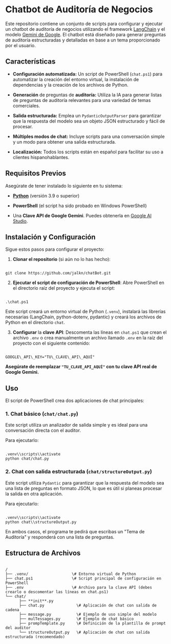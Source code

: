 # Chatbot de Auditoría de Negocios

Este repositorio contiene un conjunto de scripts para configurar y ejecutar un chatbot de auditoría de negocios utilizando el framework [LangChain](https://www.langchain.com/) y el modelo [Gemini de Google](https://ai.google.dev/). El chatbot está diseñado para generar preguntas de auditoría estructuradas y detalladas en base a un tema proporcionado por el usuario.

## Características

* **Configuración automatizada:** Un script de PowerShell (`chat.ps1`) para automatizar la creación del entorno virtual, la instalación de dependencias y la creación de los archivos de Python.

* **Generación** de preguntas de **auditoría:** Utiliza la IA para generar listas de preguntas de auditoría relevantes para una variedad de temas comerciales.

* **Salida estructurada:** Emplea un `PydanticOutputParser` para garantizar que la respuesta del modelo sea un objeto JSON estructurado y fácil de procesar.

* **Múltiples modos de chat:** Incluye scripts para una conversación simple y un modo para obtener una salida estructurada.

* **Localización:** Todos los scripts están en español para facilitar su uso a clientes hispanohablantes.

## Requisitos Previos

Asegúrate de tener instalado lo siguiente en tu sistema:

* [**Python**](https://www.python.org/downloads/) (versión 3.9 o superior)

* **PowerShell** (el script ha sido probado en Windows PowerShell)

* Una **Clave API de Google Gemini**. Puedes obtenerla en [Google AI Studio](https://ai.google.dev/).

## Instalación y Configuración

Sigue estos pasos para configurar el proyecto:

1. **Clonar el repositorio** (si aún no lo has hecho):

```

git clone https://github.com/jalkn/chatBot.git

```

2. **Ejecutar el script de configuración de PowerShell**:
Abre PowerShell en el directorio raíz del proyecto y ejecuta el script:

```

.\chat.ps1

```

Este script creará un entorno virtual de Python (`.venv`), instalará las librerías necesarias (LangChain, python-dotenv, pydantic) y creará los archivos de Python en el directorio `chat`.

3. **Configurar** la **clave API**:
Descomenta las líneas en `chat.ps1` que crean el archivo `.env` o crea manualmente un archivo llamado `.env` en la raíz del proyecto con el siguiente contenido:

```

GOOGLE\_API\_KEY="TU\_CLAVE\_API\_AQUÍ"

```

**Asegúrate de reemplazar `"TU_CLAVE_API_AQUÍ"` con tu clave API real de Google Gemini.**

## Uso

El script de PowerShell crea dos aplicaciones de chat principales:

### 1. Chat básico (`chat/chat.py`)

Este script utiliza un analizador de salida simple y es ideal para una conversación directa con el auditor.

Para ejecutarlo:

```

.venv\\scripts\\activate
python chat/chat.py

```

### 2. Chat con salida estructurada (`chat/structureOutput.py`)

Este script utiliza `Pydantic` para garantizar que la respuesta del modelo sea una lista de preguntas en formato JSON, lo que es útil si planeas procesar la salida en otra aplicación.

Para ejecutarlo:

```

.venv\\scripts\\activate
python chat\\structureOutput.py

```

En ambos casos, el programa te pedirá que escribas un "Tema de Auditoría" y responderá con una lista de preguntas.

## Estructura de Archivos

```

/
├── .venv/                   \# Entorno virtual de Python
├── chat.ps1                 \# Script principal de configuración en PowerShell
├── .env                     \# Archivo para la clave API (debes crearlo o descomentar las líneas en chat.ps1)
└── chat/
      ├── **init**.py
      ├── chat.py              \# Aplicación de chat con salida de cadena
      ├── message.py           \# Ejemplo de uso simple del modelo
      ├── mulTessages.py       \# Ejemplo de chat básico
      ├── prompTemplate.py     \# Definición de la plantilla de prompt del auditor
      └── structureOutput.py   \# Aplicación de chat con salida estructurada (recomendado)

```